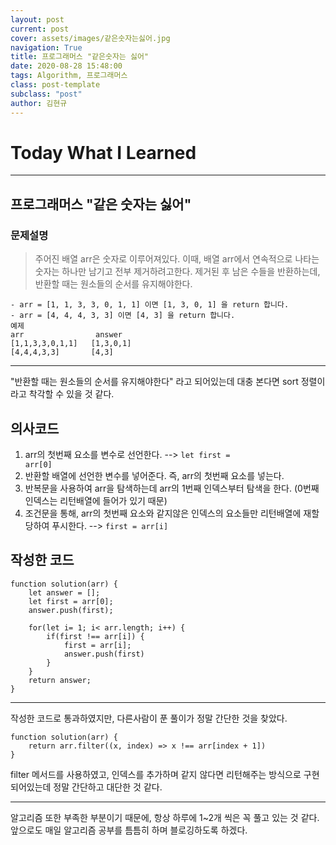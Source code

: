 ```yaml
---
layout: post
current: post
cover: assets/images/같은숫자는싫어.jpg
navigation: True
title: 프로그래머스 "같은숫자는 싫어"
date: 2020-08-28 15:48:00
tags: Algorithm, 프로그래머스
class: post-template
subclass: "post"
author: 김현규
---
```


# Today What I Learned

<hr>

## 프로그래머스 "같은 숫자는 싫어"

### 문제설명

> 주어진 배열 arr은 숫자로 이루어져있다.
> 이때, 배열 arr에서 연속적으로 나타는 숫자는 하나만 남기고 전부 제거하려고한다.
> 제거된 후 남은 수들을 반환하는데, 반환할 때는 원소들의 순서를 유지해야한다.

```
- arr = [1, 1, 3, 3, 0, 1, 1] 이면 [1, 3, 0, 1] 을 return 합니다.
- arr = [4, 4, 4, 3, 3] 이면 [4, 3] 을 return 합니다.
예제
arr	               answer
[1,1,3,3,0,1,1]	  [1,3,0,1]
[4,4,4,3,3]	      [4,3]
```

<hr>

"반환할 때는 원소들의 순서를 유지해야한다" 라고 되어있는데 대충 본다면 sort 정렬이라고 착각할 수 있을 것 같다.

## 의사코드

1. arr의 첫번째 요소를 변수로 선언한다. --> <code>let first = arr[0]</code>
2. 반환할 배열에 선언한 변수를 넣어준다. 즉, arr의 첫번째 요소를 넣는다.
3. 반복문을 사용하여 arr을 탐색하는데 arr의 1번째 인덱스부터 탐색을 한다. (0번째 인덱스는 리턴배열에 들어가 있기 때문)
4. 조건문을 통해, arr의 첫번째 요소와 같지않은 인덱스의 요소들만 리턴배열에 재할당하여 푸시한다. --> <code>first = arr[i]</code>

## 작성한 코드

```
function solution(arr) {
    let answer = [];
    let first = arr[0];
    answer.push(first);

    for(let i= 1; i< arr.length; i++) {
        if(first !== arr[i]) {
            first = arr[i];
            answer.push(first)
        }
    }
    return answer;
}
```

<hr>

작성한 코드로 통과하였지만, 다른사람이 푼 풀이가 정말 간단한 것을 찾았다.

```
function solution(arr) {
    return arr.filter((x, index) => x !== arr[index + 1])
}
```

filter 메서드를 사용하였고, 인덱스를 추가하며 같지 않다면 리턴해주는 방식으로 구현되어있는데 정말 간단하고 대단한 것 같다.

<hr>

알고리즘 또한 부족한 부분이기 때문에, 항상 하루에 1~2개 씩은 꼭 풀고 있는 것 같다.
앞으로도 매일 알고리즘 공부를 틈틈히 하며 블로깅하도록 하겠다.
